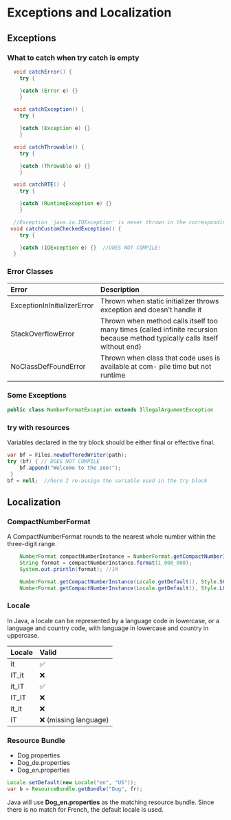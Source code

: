 # Exceptions and Localization
## Exceptions
### What to catch when try catch is empty
```java
  void catchError() {
    try {

    }catch (Error e) {}
    }
```

```java
  void catchException() {
    try {

    }catch (Exception e) {}
    }
```

```java
  void catchThrowable() {
    try {

    }catch (Throwable e) {}
    }
```

```java
  void catchRTE() {
    try {

    }catch (RuntimeException e) {}
    }
```

```java
  //Exception 'java.io.IOException' is never thrown in the corresponding try block
 void catchCustomCheckedException() {  
    try {

    }catch (IOException e) {}  //DOES NOT COMPILE!  
  }
```

### Error Classes
| Error              | Description              | 
|:-------------------|:-------------------------|
| ExceptionInInitializerError              | Thrown when static initializer throws exception and doesn’t handle it |
| StackOverflowError | Thrown when method calls itself too many times (called infinite recursion because method typically calls itself without end)              |
| NoClassDefFoundError | Thrown when class that code uses is available at com- pile time but not runtime              |

### Some Exceptions
```java
public class NumberFormatException extends IllegalArgumentException 
```

### try with resources
Variables declared in the try block should be either final or effective final. 
```java
var bf = Files.newBufferedWriter(path);
try (bf) { // DOES NOT COMPILE
    bf.append("Welcome to the zoo!");
 } 
bf = null;  //here I re-assign the variable used in the try block
```

## Localization
### CompactNumberFormat
A CompactNumberFormat rounds to the nearest whole number within the three-digit range.
```java
    NumberFormat compactNumberInstance = NumberFormat.getCompactNumberInstance();
    String format = compactNumberInstance.format(1_000_000);
    System.out.println(format); //1M
```

```java
    NumberFormat.getCompactNumberInstance(Locale.getDefault(), Style.SHORT),
    NumberFormat.getCompactNumberInstance(Locale.getDefault(), Style.LONG),

```
### Locale
In Java, a locale can be represented by a language code in lowercase, or a language and country code, with language in lowercase and 
country in uppercase.

| Locale | Valid                   | 
|:-------|:------------------------|
| it     | :white_check_mark:      |
| IT_it  | :x:                     |
| it_IT  | :white_check_mark:      |
| IT_IT  | :x:                     |
| it_it  | :x:                     |
| IT     | :x:  (missing language) |



### Resource Bundle
-  Dog.properties
-  Dog_de.properties
-  Dog_en.properties

```java
Locale.setDefault(new Locale("en", "US"));
var b = ResourceBundle.getBundle("Dog", fr);
```
Java will use **Dog_en.properties** as the matching resource bundle. Since there is no match for French, the default locale is used.